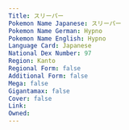 ```yaml
---
﻿Title: スリーパー
Pokemon Name Japanese: スリーパー
Pokemon Name German: Hypno
Pokemon Name English: Hypno
Language Card: Japanese
National Dex Number: 97
Region: Kanto
Regional Form: false
Additional Form: false
Mega: false
Gigantamax: false
Cover: false
Link: 
Owned: 
---
```

